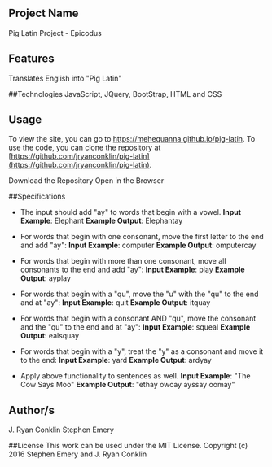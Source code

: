 ## Project Name
Pig Latin Project - Epicodus

## Features
Translates English into "Pig Latin"

##Technologies
JavaScript, JQuery, BootStrap, HTML and CSS

## Usage
To view the site, you can go to https://mehequanna.github.io/pig-latin.
To use the code, you can clone the repository at  [https://github.com/jryanconklin/pig-latin](https://github.com/jryanconklin/pig-latin).

Download the Repository
Open in the Browser

##Specifications
* The input should add "ay" to words that begin with a vowel.
__Input Example__: Elephant
__Example Output__: Elephantay

* For words that begin with one consonant, move the first letter to the end and add "ay":
__Input Example__: computer
__Example Output__: omputercay

* For words that begin with more than one consonant, move all consonants to the end and add "ay":
__Input Example__: play
__Example Output__: ayplay

* For words that begin with a "qu", move the "u" with the "qu" to the end and at "ay":
__Input Example__: quit
__Example Output__: itquay

* For words that begin with a consonant AND "qu", move the consonant and the "qu" to the end and at "ay":
__Input Example__: squeal
__Example Output__: ealsquay

* For words that begin with a "y", treat the "y" as a consonant and move it to the end:
__Input Example__: yard
__Example Output__: ardyay

* Apply above functionality to sentences as well.
__Input Example__: "The Cow Says Moo"
__Example Output__: "ethay owcay ayssay oomay"


## Author/s
J. Ryan Conklin
Stephen Emery

##License
This work can be used under the MIT License.
Copyright (c) 2016 Stephen Emery and J. Ryan Conklin
